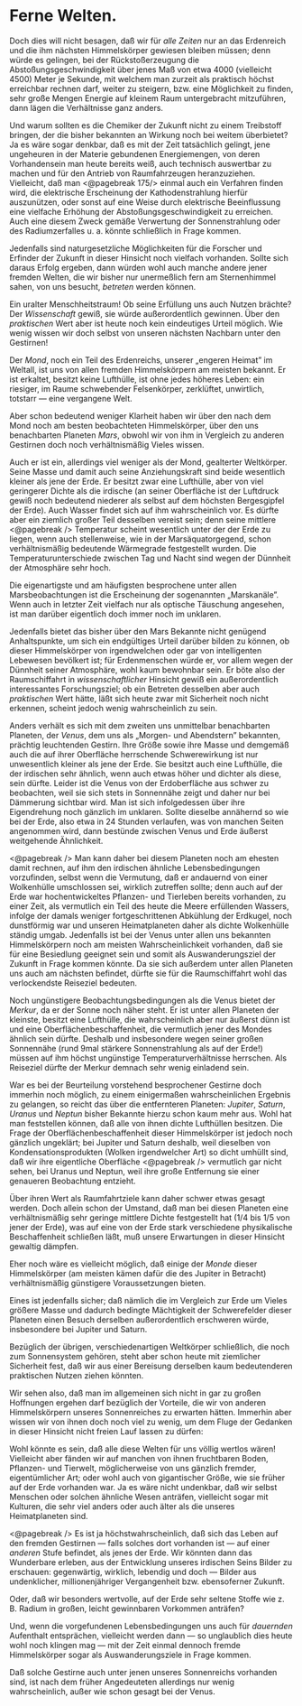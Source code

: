 Ferne Welten.
=============

Doch dies will nicht besagen, daß wir für *alle Zeiten* nur
an das Erdenreich und die ihm nächsten Himmelskörper gewiesen
bleiben müssen; denn würde es gelingen, bei der Rückstoßerzeugung
die Abstoßungsgeschwindigkeit über jenes Maß von etwa
4000 (vielleicht 4500) Meter je Sekunde, mit welchem man zurzeit
als praktisch höchst erreichbar rechnen darf, weiter zu steigern,
bzw. eine Möglichkeit zu finden, sehr große Mengen Energie
auf kleinem Raum untergebracht mitzuführen, dann lägen
die Verhältnisse ganz anders.

Und warum sollten es die Chemiker der Zukunft nicht zu
einem Treibstoff bringen, der die bisher bekannten an Wirkung
noch bei weitem überbietet? Ja es wäre sogar denkbar, daß es
mit der Zeit tatsächlich gelingt, jene ungeheuren in der Materie
gebundenen Energiemengen, von deren Vorhandensein man heute
bereits weiß, auch technisch auswertbar zu machen und für den
Antrieb von Raumfahrzeugen heranzuziehen. Vielleicht, daß man
<@pagebreak 175/> einmal auch ein Verfahren finden wird, die elektrische Erscheinung
der Kathodenstrahlung hierfür auszunützen, oder sonst auf
eine Weise durch elektrische Beeinflussung eine vielfache Erhöhung
der Abstoßungsgeschwindigkeit zu erreichen. Auch eine diesem
Zweck gemäße Verwertung der Sonnenstrahlung oder des Radiumzerfalles
u. a. könnte schließlich in Frage kommen.

Jedenfalls sind naturgesetzliche Möglichkeiten für die Forscher
und Erfinder der Zukunft in dieser Hinsicht noch vielfach vorhanden.
Sollte sich daraus Erfolg ergeben, dann würden wohl
auch manche andere jener fremden Welten, die wir bisher nur
unermeßlich fern am Sternenhimmel sahen, von uns besucht,
*betreten* werden können.

Ein uralter Menschheitstraum! Ob seine Erfüllung uns auch
Nutzen brächte? Der *Wissenschaft* gewiß, sie würde außerordentlich
gewinnen. Über den *praktischen* Wert aber ist heute
noch kein eindeutiges Urteil möglich. Wie wenig wissen wir
doch selbst von unseren nächsten Nachbarn unter den Gestirnen!

Der *Mond*, noch ein Teil des Erdenreichs, unserer „engeren
Heimat” im Weltall, ist uns von allen fremden Himmelskörpern
am meisten bekannt. Er ist erkaltet, besitzt keine Lufthülle, ist ohne
jedes höheres Leben: ein riesiger, im Raume schwebender Felsenkörper,
zerklüftet, unwirtlich, totstarr — eine vergangene Welt.

Aber schon bedeutend weniger Klarheit haben wir über den
nach dem Mond noch am besten beobachteten Himmelskörper,
über den uns benachbarten Planeten *Mars*, obwohl wir von ihm
in Vergleich zu anderen Gestirnen doch noch verhältnismäßig
Vieles wissen.

Auch er ist ein, allerdings viel weniger als der Mond, gealterter
Weltkörper. Seine Masse und damit auch seine Anziehungskraft
sind beide wesentlich kleiner als jene der Erde. Er besitzt zwar
eine Lufthülle, aber von viel geringerer Dichte als die irdische
(an seiner Oberfläche ist der Luftdruck gewiß noch bedeutend
niederer als selbst auf dem höchsten Bergesgipfel der Erde). Auch
Wasser findet sich auf ihm wahrscheinlich vor. Es dürfte aber
ein ziemlich großer Teil desselben vereist sein; denn seine mittlere
<@pagebreak /> Temperatur scheint wesentlich unter der der Erde zu liegen,
wenn auch stellenweise, wie in der Marsäquatorgegend, schon
verhältnismäßig bedeutende Wärmegrade festgestellt wurden. Die
Temperaturunterschiede zwischen Tag und Nacht sind wegen der
Dünnheit der Atmosphäre sehr hoch.

Die eigenartigste und am häufigsten besprochene unter allen
Marsbeobachtungen ist die Erscheinung der sogenannten „Marskanäle”.
Wenn auch in letzter Zeit vielfach nur als optische Täuschung
angesehen, ist man darüber eigentlich doch immer noch im
unklaren.

Jedenfalls bietet das bisher über den Mars Bekannte nicht genügend
Anhaltspunkte, um sich ein endgültiges Urteil darüber
bilden zu können, ob dieser Himmelskörper von irgendwelchen
oder gar von intelligenten Lebewesen bevölkert ist; für Erdenmenschen
würde er, vor allem wegen der Dünnheit seiner Atmosphäre,
wohl kaum bewohnbar sein. Er böte also der Raumschiffahrt
in *wissenschaftlicher* Hinsicht gewiß ein außerordentlich
interessantes Forschungsziel; ob ein Betreten desselben
aber auch *praktischen* Wert hätte, läßt sich heute zwar mit
Sicherheit noch nicht erkennen, scheint jedoch wenig wahrscheinlich zu sein.

Anders verhält es sich mit dem zweiten uns unmittelbar benachbarten
Planeten, der *Venus*, dem uns als „Morgen- und
Abendstern” bekannten, prächtig leuchtenden Gestirn. Ihre
Größe sowie ihre Masse und demgemäß auch die auf ihrer Oberfläche
herrschende Schwerewirkung ist nur unwesentlich kleiner
als jene der Erde. Sie besitzt auch eine Lufthülle, die der irdischen
sehr ähnlich, wenn auch etwas höher und dichter als diese,
sein dürfte. Leider ist die Venus von der Erdoberfläche aus
schwer zu beobachten, weil sie sich stets in Sonnennähe zeigt
und daher nur bei Dämmerung sichtbar wird. Man ist sich infolgedessen
über ihre Eigendrehung noch gänzlich im unklaren. Sollte
dieselbe annähernd so wie bei der Erde, also etwa in 24 Stunden
verlaufen, was von manchen Seiten angenommen wird, dann bestünde
zwischen Venus und Erde äußerst weitgehende Ähnlichkeit.

<@pagebreak /> Man kann daher bei diesem Planeten noch am ehesten damit
rechnen, auf ihm den irdischen ähnliche Lebensbedingungen vorzufinden,
selbst wenn die Vermutung, daß er andauernd von einer
Wolkenhülle umschlossen sei, wirklich zutreffen sollte; denn auch
auf der Erde war hochentwickeltes Pflanzen- und Tierleben bereits
vorhanden, zu einer Zeit, als vermutlich ein Teil des heute
die Meere erfüllenden Wassers, infolge der damals weniger fortgeschrittenen
Abkühlung der Erdkugel, noch dunstförmig war
und unseren Heimatplaneten daher als dichte Wolkenhülle ständig
umgab. Jedenfalls ist bei der Venus unter allen uns bekannten
Himmelskörpern noch am meisten Wahrscheinlichkeit
vorhanden, daß sie für eine Besiedlung geeignet sein und somit
als Auswanderungsziel der Zukunft in Frage kommen könnte.
Da sie sich außerdem unter allen Planeten uns auch am nächsten
befindet, dürfte sie für die Raumschiffahrt wohl das verlockendste
Reiseziel bedeuten.

Noch ungünstigere Beobachtungsbedingungen als die Venus
bietet der *Merkur*, da er der Sonne noch näher steht. Er ist
unter allen Planeten der kleinste, besitzt eine Lufthülle, die wahrscheinlich
aber nur äußerst dünn ist und eine Oberflächenbeschaffenheit,
die vermutlich jener des Mondes ähnlich sein dürfte.
Deshalb und insbesondere wegen seiner großen Sonnennähe (rund
9mal stärkere Sonnenstrahlung als auf der Erde!) müssen auf
ihm höchst ungünstige Temperaturverhältnisse herrschen. Als
Reiseziel dürfte der Merkur demnach sehr wenig einladend sein.

War es bei der Beurteilung vorstehend besprochener Gestirne
doch immerhin noch möglich, zu einem einigermaßen wahrscheinlichen
Ergebnis zu gelangen, so reicht das über die entfernteren
Planeten: *Jupiter*, *Saturn*, *Uranus* und *Neptun* bisher Bekannte
hierzu schon kaum mehr aus. Wohl hat man feststellen
können, daß alle von ihnen dichte Lufthüllen besitzen. Die
Frage der Oberflächenbeschaffenheit dieser Himmelskörper ist
jedoch noch gänzlich ungeklärt; bei Jupiter und Saturn deshalb,
weil dieselben von Kondensationsprodukten (Wolken irgendwelcher
Art) so dicht umhüllt sind, daß wir ihre eigentliche Oberfläche
<@pagebreak /> vermutlich gar nicht sehen, bei Uranus und Neptun, weil
ihre große Entfernung sie einer genaueren Beobachtung entzieht.

Über ihren Wert als Raumfahrtziele kann daher schwer etwas
gesagt werden. Doch allein schon der Umstand, daß man bei
diesen Planeten eine verhältnismäßig sehr geringe mittlere Dichte
festgestellt hat (1/4 bis 1/5 von jener der Erde), was auf eine von
der Erde stark verschiedene physikalische Beschaffenheit schließen
läßt, muß unsere Erwartungen in dieser Hinsicht gewaltig dämpfen.

Eher noch wäre es vielleicht möglich, daß einige der *Monde*
dieser Himmelskörper (am meisten kämen dafür die des Jupiter
in Betracht) verhältnismäßig günstigere Voraussetzungen bieten.

Eines ist jedenfalls sicher; daß nämlich die im Vergleich zur
Erde um Vieles größere Masse und dadurch bedingte Mächtigkeit
der Schwerefelder dieser Planeten einen Besuch derselben
außerordentlich erschweren würde, insbesondere bei Jupiter und
Saturn.

Bezüglich der übrigen, verschiedenartigen Weltkörper schließlich,
die noch zum Sonnensystem gehören, steht aber schon heute
mit ziemlicher Sicherheit fest, daß wir aus einer Bereisung derselben
kaum bedeutenderen praktischen Nutzen ziehen könnten.

Wir sehen also, daß man im allgemeinen sich nicht in gar zu
großen Hoffnungen ergehen darf bezüglich der Vorteile, die wir
von anderen Himmelskörpern unseres Sonnenreiches zu erwarten
hätten. Immerhin aber wissen wir von ihnen doch noch viel
zu wenig, um dem Fluge der Gedanken in dieser Hinsicht nicht
freien Lauf lassen zu dürfen:

Wohl könnte es sein, daß alle diese Welten für uns völlig
wertlos wären! Vielleicht aber fänden wir auf manchen von
ihnen fruchtbaren Boden, Pflanzen- und Tierwelt, möglicherweise
von uns gänzlich fremder, eigentümlicher Art; oder wohl
auch von gigantischer Größe, wie sie früher auf der Erde vorhanden
war. Ja es wäre nicht undenkbar, daß wir selbst Menschen
oder solchen ähnliche Wesen anträfen, vielleicht sogar mit
Kulturen, die sehr viel anders oder auch älter als die unseres
Heimatplaneten sind.

<@pagebreak /> Es ist ja höchstwahrscheinlich, daß sich das Leben auf den
fremden Gestirnen — falls solches dort vorhanden ist — auf
einer *anderen* Stufe befindet, als jenes der Erde. Wir könnten
dann das Wunderbare erleben, aus der Entwicklung unseres irdischen
Seins Bilder zu erschauen: gegenwärtig, wirklich, lebendig
und doch — Bilder aus undenklicher, millionenjähriger Vergangenheit
bzw. ebensoferner Zukunft.

Oder, daß wir besonders wertvolle, auf der Erde sehr seltene
Stoffe wie z. B. Radium in großen, leicht gewinnbaren Vorkommen anträfen?

Und, wenn die vorgefundenen Lebensbedingungen uns auch für
*dauernden* Aufenthalt entsprächen, vielleicht werden dann —
so unglaublich dies heute wohl noch klingen mag — mit der
Zeit einmal dennoch fremde Himmelskörper sogar als Auswanderungsziele in Frage kommen.

Daß solche Gestirne auch unter jenen unseres Sonnenreichs
vorhanden sind, ist nach dem früher Angedeuteten allerdings
nur wenig wahrscheinlich, außer wie schon gesagt bei der Venus.

